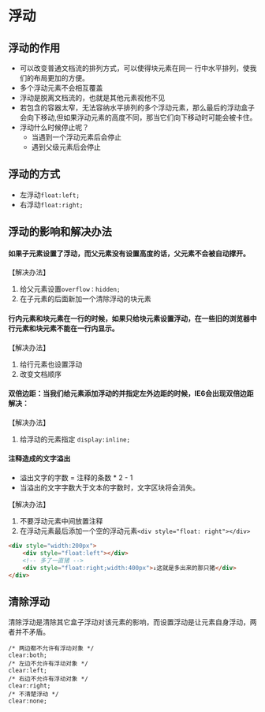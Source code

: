 # 浮动

## 浮动的作用
- 可以改变普通文档流的排列方式，可以使得块元素在同一
行中水平排列，使我们的布局更加的方便。
- 多个浮动元素不会相互覆盖
- 浮动是脱离文档流的，也就是其他元素视他不见
- 若包含的容器太窄，无法容纳水平排列的多个浮动元素，那么最后的浮动盒子会向下移动,但如果浮动元素的高度不同，那当它们向下移动时可能会被卡住。
- 浮动什么时候停止呢？
    - 当遇到一个浮动元素后会停止
    - 遇到父级元素后会停止

## 浮动的方式
- 左浮动`float:left;`
- 右浮动`float:right;`

## 浮动的影响和解决办法
#### 如果子元素设置了浮动，而父元素没有设置高度的话，父元素不会被自动撑开。

【解决办法】
1. 给父元素设置`overflow：hidden;`
2. 在子元素的后面新加一个清除浮动的块元素

#### 行内元素和块元素在一行的时候，如果只给块元素设置浮动，在一些旧的浏览器中行元素和块元素不能在一行内显示。

【解决办法】
1. 给行元素也设置浮动
2. 改变文档顺序

#### 双倍边距：当我们给元素添加浮动的并指定左外边距的时候，IE6会出现双倍边距解决：

【解决办法】
1. 给浮动的元素指定 `display:inline; `  

#### 注释造成的文字溢出

- 溢出文字的字数 = 注释的条数 * 2 - 1
- 当溢出的文字字数大于文本的字数时，文字区块将会消失。

【解决办法】
1. 不要浮动元素中间放置注释
2. 在浮动元素最后添加一个空的浮动元素`<div style="float: right"></div>`
```html
<div style="width:200px">
    <div style="float:left"></div>
    <!-- 多了一直猪 -->
    <div style="float:right;width:400px">↓这就是多出来的那只猪</div>
</div>
```

## 清除浮动
清除浮动是清除其它盒子浮动对该元素的影响，而设置浮动是让元素自身浮动，两者并不矛盾。

```
/* 两边都不允许有浮动对象 */
clear:both;
/* 左边不允许有浮动对象 */
clear:left;
/* 右边不允许有浮动对象 */
clear:right;
/* 不清楚浮动 */
clear:none;
```
